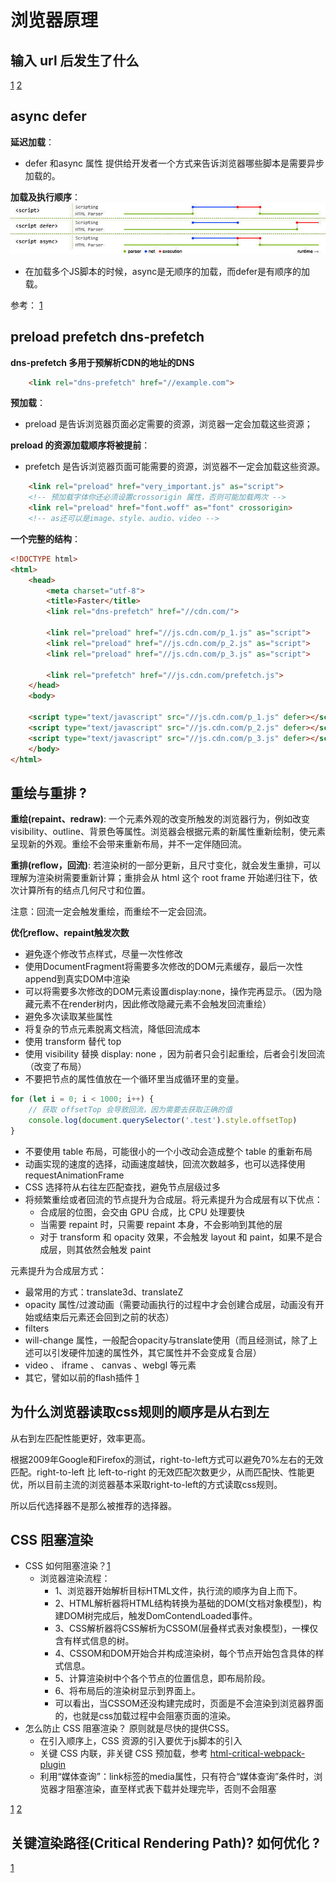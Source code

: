 # 浏览器原理

## 输入 url 后发生了什么
[1](https://xie.infoq.cn/article/ecfa81d2fc00c33b32167a536)
[2](https://juejin.im/post/5e82aa8df265da47ca6910b5#heading-3)

## async defer
**延迟加载**：
- defer 和async 属性 提供给开发者一个方式来告诉浏览器哪些脚本是需要异步加载的。

**加载及执行顺序**：
![](../../../../static/defer-async.jpg)
- 在加载多个JS脚本的时候，async是无顺序的加载，而defer是有顺序的加载。

参考：
[1](https://juejin.im/post/5e143104e51d45414a4715f7#heading-27)

## preload  prefetch dns-prefetch
**dns-prefetch 多用于预解析CDN的地址的DNS**
```html
    <link rel="dns-prefetch" href="//example.com">
```
**预加载**：
- preload 是告诉浏览器页面必定需要的资源，浏览器一定会加载这些资源；

**preload 的资源加载顺序将被提前**：
- prefetch 是告诉浏览器页面可能需要的资源，浏览器不一定会加载这些资源。
```html
    <link rel="preload" href="very_important.js" as="script">
    <!-- 预加载字体你还必须设置crossorigin 属性，否则可能加载两次 -->
    <link rel="preload" href="font.woff" as="font" crossorigin>
    <!-- as还可以是image、style、audio、video -->
```

**一个完整的结构**：
```html
<!DOCTYPE html>
<html>
    <head>
        <meta charset="utf-8">
        <title>Faster</title>
        <link rel="dns-prefetch" href="//cdn.com/">
        
        <link rel="preload" href="//js.cdn.com/p_1.js" as="script">
        <link rel="preload" href="//js.cdn.com/p_2.js" as="script">
        <link rel="preload" href="//js.cdn.com/p_3.js" as="script">

        <link rel="prefetch" href="//js.cdn.com/prefetch.js">
    </head>
    <body>

    <script type="text/javascript" src="//js.cdn.com/p_1.js" defer></script>
    <script type="text/javascript" src="//js.cdn.com/p_2.js" defer></script>
    <script type="text/javascript" src="//js.cdn.com/p_3.js" defer></script>
    </body>
</html>
```

## 重绘与重排 ?

**重绘(repaint、redraw)**: 一个元素外观的改变所触发的浏览器行为，例如改变visibility、outline、背景色等属性。浏览器会根据元素的新属性重新绘制，使元素呈现新的外观。重绘不会带来重新布局，并不一定伴随回流。

**重排(reflow，回流)**: 若渲染树的一部分更新，且尺寸变化，就会发生重排，可以理解为渲染树需要重新计算；重排会从 html 这个 root frame 开始递归往下，依次计算所有的结点几何尺寸和位置。

注意：回流一定会触发重绘，而重绘不一定会回流。

**优化reflow、repaint触发次数**

- 避免逐个修改节点样式，尽量一次性修改
- 使用DocumentFragment将需要多次修改的DOM元素缓存，最后一次性append到真实DOM中渲染
- 可以将需要多次修改的DOM元素设置display:none，操作完再显示。（因为隐藏元素不在render树内，因此修改隐藏元素不会触发回流重绘）
- 避免多次读取某些属性
- 将复杂的节点元素脱离文档流，降低回流成本
- 使用 transform 替代 top
- 使用 visibility 替换 display: none ，因为前者只会引起重绘，后者会引发回流（改变了布局）
- 不要把节点的属性值放在一个循环里当成循环里的变量。
```js
for (let i = 0; i < 1000; i++) {
    // 获取 offsetTop 会导致回流，因为需要去获取正确的值
    console.log(document.querySelector('.test').style.offsetTop)
}
```
- 不要使用 table 布局，可能很小的一个小改动会造成整个 table 的重新布局
- 动画实现的速度的选择，动画速度越快，回流次数越多，也可以选择使用 requestAnimationFrame
- CSS 选择符从右往左匹配查找，避免节点层级过多
- 将频繁重绘或者回流的节点提升为合成层。将元素提升为合成层有以下优点：
    - 合成层的位图，会交由 GPU 合成，比 CPU 处理要快
    - 当需要 repaint 时，只需要 repaint 本身，不会影响到其他的层
    - 对于 transform 和 opacity 效果，不会触发 layout 和 paint，如果不是合成层，则其依然会触发 paint

元素提升为合成层方式：
- 最常用的方式：translate3d、translateZ
- opacity 属性/过渡动画（需要动画执行的过程中才会创建合成层，动画没有开始或结束后元素还会回到之前的状态）
- filters
- will-change 属性，一般配合opacity与translate使用（而且经测试，除了上述可以引发硬件加速的属性外，其它属性并不会变成复合层）
- video 、 iframe 、 canvas 、webgl 等元素
- 其它，譬如以前的flash插件
[1](https://segmentfault.com/a/1190000011297958#articleHeader1)

## 为什么浏览器读取css规则的顺序是从右到左

从右到左匹配性能更好，效率更高。

根据2009年Google和Firefox的测试，right-to-left方式可以避免70%左右的无效匹配。right-to-left 比 left-to-right 的无效匹配次数更少，从而匹配快、性能更优，所以目前主流的浏览器基本采取right-to-left的方式读取css规则。

所以后代选择器不是那么被推荐的选择器。

## CSS 阻塞渲染
- CSS 如何阻塞渲染？[1](https://juejin.im/post/5e143104e51d45414a4715f7#heading-20)
    - 浏览器渲染流程：
        - 1、浏览器开始解析目标HTML文件，执行流的顺序为自上而下。
        - 2、HTML解析器将HTML结构转换为基础的DOM(文档对象模型)，构建DOM树完成后，触发DomContendLoaded事件。
        - 3、CSS解析器将CSS解析为CSSOM(层叠样式表对象模型)，一棵仅含有样式信息的树。
        - 4、CSSOM和DOM开始合并构成渲染树，每个节点开始包含具体的样式信息。
        - 5、计算渲染树中个各个节点的位置信息，即布局阶段。
        - 6、将布局后的渲染树显示到界面上。
        - 可以看出，当CSSOM还没构建完成时，页面是不会渲染到浏览器界面的，也就是css加载过程中会阻塞页面的渲染。
- 怎么防止 CSS 阻塞渲染？ 原则就是尽快的提供CSS。
    - 在引入顺序上，CSS 资源的引入要优于js脚本的引入 
    - 关键 CSS 内联，非关键 CSS 预加载，参考 [html-critical-webpack-plugin](https://www.npmjs.com/package/html-critical-webpack-plugin)
    - 利用“媒体查询”：link标签的media属性，只有符合“媒体查询”条件时，浏览器才阻塞渲染，直至样式表下载并处理完毕，否则不会阻塞

[1](https://www.jianshu.com/p/cbd593748567)
[2](https://github.com/addyosmani/critical)

## 关键渲染路径(Critical Rendering Path)? 如何优化 ?
[1](https://juejin.im/post/5e143104e51d45414a4715f7#heading-22)